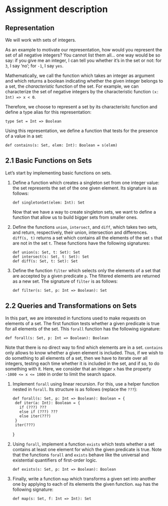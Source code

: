 # Assignment description

## Representation

We will work with sets of integers.

As an example to motivate our representation, how would you represent the set of all negative integers? You cannot list them all… one way would be so say: if you give me an integer, I can tell you whether it’s in the set or not: for `3`, I say ‘no’; for `-1`, I say `yes`.

Mathematically, we call the function which takes an integer as argument and which returns a boolean indicating whether the given integer belongs to a set, the _characteristic_ function of the set. For example, we can characterize the set of negative integers by the characteristic function `(x: Int) => x < 0`.

Therefore, we choose to represent a set by its characterisitc function and define a type alias for this representation:

```
type Set = Int => Boolean
```

Using this representation, we define a function that tests for the presence of a value in a set:

```
def contains(s: Set, elem: Int): Boolean = s(elem)
```

## 2.1 Basic Functions on Sets

Let’s start by implementing basic functions on sets.

1.  Define a function which creates a singleton set from one integer value: the set represents the set of the one given element. Its signature is as follows:

    ```
    def singletonSet(elem: Int): Set
    ```

    Now that we have a way to create singleton sets, we want to define a function that allow us to build bigger sets from smaller ones.

2.  Define the functions `union`, `intersect`, and `diff`, which takes two sets, and return, respectively, their union, intersection and differences. `diff(s, t)` returns a set which contains all the elements of the set `s` that are not in the set `t`. These functions have the following signatures:

    ```
    def union(s: Set, t: Set): Set
    def intersect(s: Set, t: Set): Set
    def diff(s: Set, t: Set): Set
    ```

3.  Define the function `filter` which selects only the elements of a set that are accepted by a given predicate `p`. The filtered elements are returned as a new set. The signature of `filter` is as follows:

    ```
    def filter(s: Set, p: Int => Boolean): Set
    ```

## 2.2 Queries and Transformations on Sets

In this part, we are interested in functions used to make requests on elements of a set. The first function tests whether a given predicate is true for all elements of the set. This `forall` function has the following signature:

```
def forall(s: Set, p: Int => Boolean): Boolean
```

Note that there is no direct way to find which elements are in a set. `contains` only allows to know whether a given element is included. Thus, if we wish to do something to all elements of a set, then we have to iterate over all integers, testing each time whether it is included in the set, and if so, to do something with it. Here, we consider that an integer `x` has the property `-1000 <= x <= 1000` in order to limit the search space.

1.  Implement `forall` using linear recursion. For this, use a helper function nested in `forall`. Its structure is as follows (replace the `???`):

    ```
    def forall(s: Set, p: Int => Boolean): Boolean = {
     def iter(a: Int): Boolean = {
       if (???) ???
       else if (???) ???
       else iter(???)
     }
     iter(???)
    ```

    }

2.  Using `forall`, implement a function `exists` which tests whether a set contains at least one element for which the given predicate is true. Note that the functions `forall` and `exists` behave like the universal and existential quantifiers of first-order logic.

    ```
    def exists(s: Set, p: Int => Boolean): Boolean
    ```

3.  Finally, write a function `map` which transforms a given set into another one by applying to each of its elements the given function. `map` has the following signature:

    ```
    def map(s: Set, f: Int => Int): Set
    ```